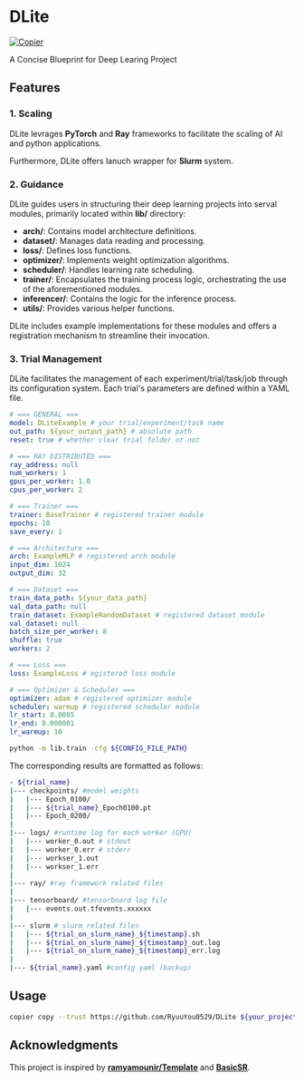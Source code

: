 # DLite

[![Copier](https://img.shields.io/endpoint?url=https://raw.githubusercontent.com/copier-org/copier/master/img/badge/badge-black.json)](https://github.com/copier-org/copier)

A Concise Blueprint for Deep Learing Project

## Features

### 1. Scaling

DLite levrages **PyTorch** and **Ray** frameworks to facilitate the scaling of AI and python applications. 

Furthermore, DLite offers lanuch wrapper for **Slurm** system.

### 2. Guidance
DLite guides users in structuring their deep learning projects into serval modules, primarily located within **lib/** directory:

- **arch/**: Contains model architecture definitions.
- **dataset/**: Manages data reading and processing.
- **loss/**: Defines loss functions.
- **optimizer/**: Implements weight optimization algorithms.
- **scheduler/**: Handles learning rate scheduling.
- **trainer/**: Encapsulates the training process logic, orchestrating the use of the aforementioned modules.
- **inferencer/**: Contains the logic for the inference process.
- **utils/**: Provides various helper functions.

DLite includes example implementations for these modules and offers a registration mechanism to streamline their invocation.

### 3. Trial Management

DLite facilitates the management of each experiment/trial/task/job through its configuration system. Each trial's parameters are defined within a YAML file.

```yaml
# === GENERAL ===
model: DLiteExample # your trial/experiment/task name
out_path: ${your_output_path} # absolute path
reset: true # whether clear trial folder or not

# === RAY DISTRIBUTED ===
ray_address: null
num_workers: 1
gpus_per_worker: 1.0
cpus_per_worker: 2

# === Trainer ===
trainer: BaseTrainer # registered trainer module
epochs: 10
save_every: 1

# === Architecture ===
arch: ExampleMLP # registered arch module
input_dim: 1024
output_dim: 32

# === Dataset ===
train_data_path: ${your_data_path}
val_data_path: null
train_dataset: ExampleRandomDataset # registered dataset module
val_dataset: null
batch_size_per_worker: 8
shuffle: true
workers: 2

# === Loss ===
loss: ExampleLoss # egistered loss module

# === Optimizer & Scheduler ===
optimizer: adam # registered optimizer module
scheduler: warmup # registered scheduler module
lr_start: 0.0005
lr_end: 0.000001
lr_warmup: 10
```

```bash
python -m lib.train -cfg ${CONFIG_FILE_PATH}
```

The corresponding results are formatted as follows:

```bash
- ${trial_name}
|--- checkpoints/ #model weights
|   |--- Epoch_0100/
|   |--- ${trial_name}_Epoch0100.pt
|   |--- Epoch_0200/
|
|--- logs/ #runtime log for each worker (GPU)
|   |--- worker_0.out # stdout
|   |--- worker_0.err # stderr
|   |--- workser_1.out
|   |--- workser_1.err
|
|--- ray/ #ray framework related files
|
|--- tensorboard/ #tensorboard log file
|   |--- events.out.tfevents.xxxxxx
|
|--- slurm # slurm related files
|   |--- ${trial_on_slurm_name}_${timestamp}.sh
|   |--- ${trial_on_slurm_name}_${timestamp}_out.log
|   |--- ${trial_on_slurm_name}_${timestamp}_err.log
|   
|--- ${trial_name}.yaml #config yaml (backup)
```

## Usage

```bash
copier copy --trust https://github.com/RyuuYou0529/DLite ${your_project_workspace}
```

## Acknowledgments
This project is inspired by **[ramyamounir/Template](https://github.com/ramyamounir/Template)** and **[BasicSR](https://github.com/XPixelGroup/BasicSR)**.